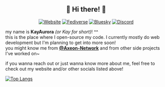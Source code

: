 <div align="center">
<h2>👋 Hi there! 👋</h2>
</div>
<div align="center">
<a href="http://kay.is-a.dev"><img alt="Website" src="https://img.shields.io/badge/website-kay.is--a.dev-gray?labelColor=purple"></a>
<a href="https://clyron.wetdry.world"><img alt="Fediverse" src="https://img.shields.io/badge/fedi-clyron@wetdry.world-gray?labelColor=orange"></a>
<a href="http://bsky.app/profile/did:plc:fqvzbqsjzjkl4o66rfp6cgk3"><img alt="Bluesky" src="https://img.shields.io/badge/bsky-kay.is--a.dev-gray?labelColor=lightblue"></a>
<a href="#"><img alt="Discord" src="https://img.shields.io/badge/discord-kayaurora-gray?labelColor=blue"></a>
</div>

my name is **KayAurora** *(or Kay for short)*! ^^\
this is the place where I open-source my code. I currently mostly do web development but I'm planning to get into more soon!\
you might know me from **[@Axeon-Network](https://github.com/Axeon-Network)** and from other side projects I've worked on~

if you wanna reach out or just wanna know more about me, feel free to check out my website and/or other socials listed above!

[![Top Langs](https://github-readme-stats.vercel.app/api/top-langs/?username=thekayaurora&layout=donut&theme=dark)](https://github.com/anuraghazra/github-readme-stats)
